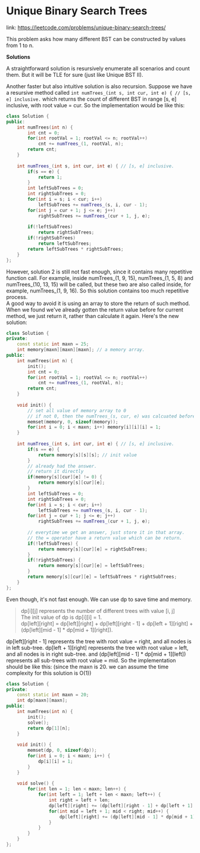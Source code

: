 # Unique Binary Search Trees
link: https://leetcode.com/problems/unique-binary-search-trees/

This problem asks how many different BST can be constructed by values from 1 to n. 

**Solutions**   


A straightforward solution is resursively enumerate all scenarios and count them. But it will be TLE for sure (just like Unique BST II).   

  
Another faster but also intuitive solution is also recursion. Suppose we have a resursive method called `int numTrees_(int s, int cur, int e) { // [s, e] inclusive.` which returns the count of different BST in range [s, e] inclusive, with root value = cur. So the implementation would be like this: 

```C++
class Solution {
public:
    int numTrees(int n) {
        int cnt = 0;
        for(int rootVal = 1; rootVal <= n; rootVal++)
            cnt += numTrees_(1, rootVal, n);
        return cnt;
    }
    
    int numTrees_(int s, int cur, int e) { // [s, e] inclusive.
        if(s == e) {
            return 1;
        }
        int leftSubTrees = 0;
        int rightSubTrees = 0;
        for(int i = s; i < cur; i++)
            leftSubTrees += numTrees_(s, i, cur - 1);
        for(int j = cur + 1; j <= e; j++)
            rightSubTrees += numTrees_(cur + 1, j, e);
        
        if(!leftSubTrees)
            return rightSubTrees;
        if(!rightSubTrees)
            return leftSubTrees;
        return leftSubTrees * rightSubTrees;
    }
};
```

However, solution 2 is still not fast enough, since it contains many repetitive function call. For example, inside numTrees_(1, 9, 15), numTrees_(1, 5, 8) and numTrees_(10, 13, 15) will be called, but these two are also called inside, for example, numTrees_(1, 9, 16). So this solution contains too much repetitive process.   
A good way to avoid it is using an array to store the return of such method. When we found we've already gotten the return value before for current method, we just return it, rather than calculate it again. 
Here's the new solution: 

```C++
class Solution {
private:
    const static int maxn = 25;
    int memory[maxn][maxn][maxn]; // a memory array. 
public:
    int numTrees(int n) {
        init();
        int cnt = 0;
        for(int rootVal = 1; rootVal <= n; rootVal++)
            cnt += numTrees_(1, rootVal, n);
        return cnt;
    }
    
    void init() {
        // set all value of memory array to 0
        // if not 0, then the numTrees_(s, cur, e) was calcuated before.
        memset(memory, 0, sizeof(memory));
        for(int i = 0; i < maxn; i++) memory[i][i][i] = 1;
    }
    
    int numTrees_(int s, int cur, int e) { // [s, e] inclusive.
        if(s == e) {
            return memory[s][s][s]; // init value
        }
        // already had the answer.
        // return it directly
        if(memory[s][cur][e] != 0) {
            return memory[s][cur][e];
        }
        int leftSubTrees = 0;
        int rightSubTrees = 0;
        for(int i = s; i < cur; i++)
            leftSubTrees += numTrees_(s, i, cur - 1);
        for(int j = cur + 1; j <= e; j++)
            rightSubTrees += numTrees_(cur + 1, j, e);
        
        // everytime we get an answer, just store it in that array.
        // the = operator have a return value which can be return. 
        if(!leftSubTrees) {
            return memory[s][cur][e] = rightSubTrees;
        }
        if(!rightSubTrees) {
            return memory[s][cur][e] = leftSubTrees;
        }
        return memory[s][cur][e] = leftSubTrees * rightSubTrees;
    }
};
```

Even though, it's not fast enough. We can use dp to save time and memory.
> dp[i][j] represents the number of different trees with value [i, j]  
> The init value of dp is dp[i][i] = 1.  
> dp[left][right] = dp[left][right] + dp[left][right - 1] + dp[left + 1][right] + (dp[left][mid - 1] * dp[mid + 1][right]). 

dp[left][right - 1] represents the tree with root value = right, and all nodes is in left sub-tree.
dp[left + 1][right] represents the tree with root value = left, and all nodes is in right sub-tree.
and (dp[left][mid - 1] * dp[mid + 1][left]) represents all sub-trees with root value = mid. 
So the implementation should be like this: (since the maxn is 20. we can assume the time complexity for this solution is O(1))

```C++
class Solution {
private:
    const static int maxn = 20;
    int dp[maxn][maxn];
public:
    int numTrees(int n) {
        init();
        solve();
        return dp[1][n];
    }
    
    void init() {
        memset(dp, 0, sizeof(dp));
        for(int i = 0; i < maxn; i++) {
            dp[i][i] = 1;
        }
    }
    
    void solve() {
        for(int len = 1; len < maxn; len++) {
            for(int left = 1; left + len < maxn; left++) {
                int right = left + len;
                dp[left][right] += (dp[left][right - 1] + dp[left + 1][right]);
                for(int mid = left + 1; mid < right; mid++) {
                    dp[left][right] += (dp[left][mid - 1] * dp[mid + 1][right]);
                }
            }
        }
    }
};
```